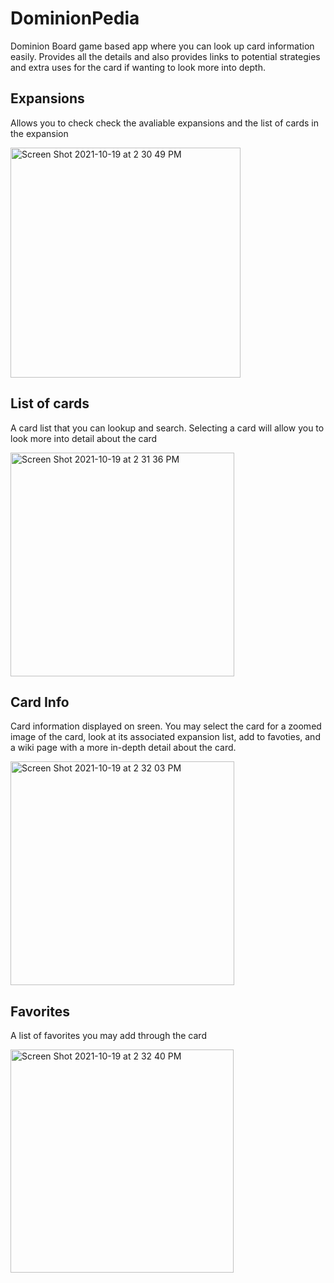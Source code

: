 # DominionPedia

Dominion Board game based app where you can look up card information easily. Provides all the details and also provides links to potential strategies and extra uses for the card if wanting to look more into depth. 

## Expansions
Allows you to check check the avaliable expansions and the list of cards in the expansion


<img width="368" alt="Screen Shot 2021-10-19 at 2 30 49 PM" src="https://user-images.githubusercontent.com/14205107/137994804-3afcb2d3-7769-4947-a461-ac003b754dc9.png">

## List of cards
A card list that you can lookup and search. Selecting a card will allow you to look more into detail about the card


<img width="358" alt="Screen Shot 2021-10-19 at 2 31 36 PM" src="https://user-images.githubusercontent.com/14205107/137994922-459be611-ebda-4457-a8c4-17ed638305dd.png">

## Card Info 
Card information displayed on sreen. You may select the card for a zoomed image of the card, look at its associated expansion list, add to favoties,  and a wiki page with a more in-depth detail about the card.

<img width="358" alt="Screen Shot 2021-10-19 at 2 32 03 PM" src="https://user-images.githubusercontent.com/14205107/137994955-1c58fca9-4b3b-4c3b-ad05-ca3bfe8bbaac.png">

## Favorites
A list of favorites you may add through the card 


<img width="357" alt="Screen Shot 2021-10-19 at 2 32 40 PM" src="https://user-images.githubusercontent.com/14205107/137994987-208a83a9-7a0e-487f-9026-a714cd6d88c0.png">
